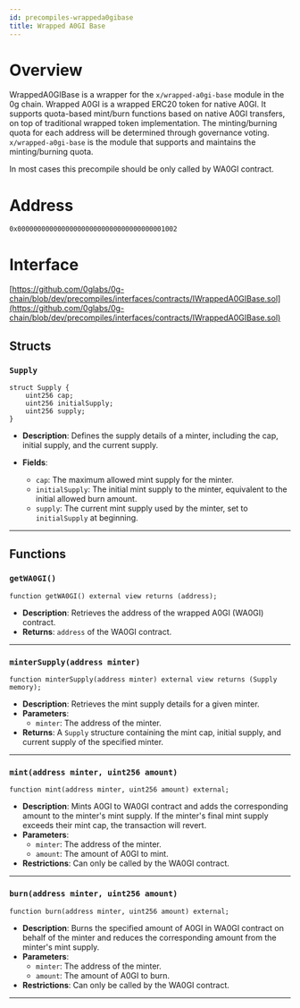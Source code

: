 ```yaml
---
id: precompiles-wrappeda0gibase
title: Wrapped A0GI Base
---
```


# Overview

WrappedA0GIBase is a wrapper for the `x/wrapped-a0gi-base` module in the 0g chain. Wrapped A0GI is a wrapped ERC20 token for native A0GI. It supports quota-based mint/burn functions based on native A0GI transfers, on top of traditional wrapped token implementation. The minting/burning quota for each address will be determined through governance voting. `x/wrapped-a0gi-base` is the module that supports and maintains the minting/burning quota.

In most cases this precompile should be only called by WA0GI contract.

# Address

`0x0000000000000000000000000000000000001002`

# Interface

[https://github.com/0glabs/0g-chain/blob/dev/precompiles/interfaces/contracts/IWrappedA0GIBase.sol](https://github.com/0glabs/0g-chain/blob/dev/precompiles/interfaces/contracts/IWrappedA0GIBase.sol)

## Structs

### `Supply`
```solidity
struct Supply {
    uint256 cap;
    uint256 initialSupply;
    uint256 supply;
}
```
- **Description**: Defines the supply details of a minter, including the cap, initial supply, and the current supply.
  
- **Fields**:
  - `cap`: The maximum allowed mint supply for the minter.
  - `initialSupply`: The initial mint supply to the minter, equivalent to the initial allowed burn amount.
  - `supply`: The current mint supply used by the minter, set to `initialSupply` at beginning.

---

## Functions

### `getWA0GI()`
```solidity
function getWA0GI() external view returns (address);
```
- **Description**: Retrieves the address of the wrapped A0GI (WA0GI) contract.
- **Returns**: `address` of the WA0GI contract.

---

### `minterSupply(address minter)`
```solidity
function minterSupply(address minter) external view returns (Supply memory);
```
- **Description**: Retrieves the mint supply details for a given minter.
- **Parameters**: 
  - `minter`: The address of the minter.
- **Returns**: A `Supply` structure containing the mint cap, initial supply, and current supply of the specified minter.

---

### `mint(address minter, uint256 amount)`
```solidity
function mint(address minter, uint256 amount) external;
```
- **Description**: Mints A0GI to WA0GI contract and adds the corresponding amount to the minter's mint supply. If the minter's final mint supply exceeds their mint cap, the transaction will revert.
- **Parameters**: 
  - `minter`: The address of the minter.
  - `amount`: The amount of A0GI to mint.
- **Restrictions**: Can only be called by the WA0GI contract.

---

### `burn(address minter, uint256 amount)`
```solidity
function burn(address minter, uint256 amount) external;
```
- **Description**: Burns the specified amount of A0GI in WA0GI contract on behalf of the minter and reduces the corresponding amount from the minter's mint supply.
- **Parameters**: 
  - `minter`: The address of the minter.
  - `amount`: The amount of A0GI to burn.
- **Restrictions**: Can only be called by the WA0GI contract.

---